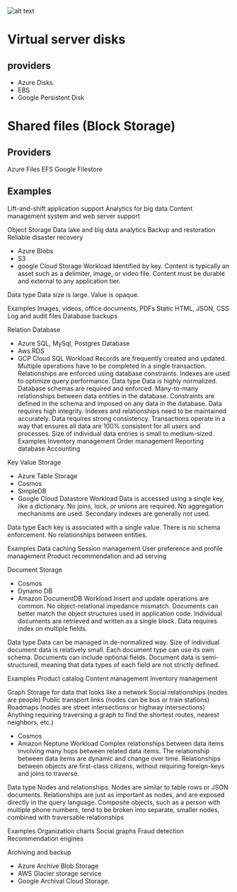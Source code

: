 ![alt text](https://github.com/getmubarak/SA/blob/master/views/Data%20View/Cloud%20Storage.png)

# Virtual server disks 
## providers
- Azure Disks 
- EBS
- Google Persistent Disk 

# Shared files (Block Storage)
## Providers 
Azure Files
EFS
Google Filestore
## Examples
Lift-and-shift application support
Analytics for big data
Content management system and web server support

 Object Storage
 Data lake and big data analytics
 Backup and restoration
 Reliable disaster recovery
* Azure Blobs
* S3
* google Cloud Storage
Workload
	Identified by key.
	Content is typically an asset such as a delimiter, image, or video file.
	Content must be durable and external to any application tier.

Data type
	Data size is large.
	Value is opaque.

Examples
	Images, videos, office documents, PDFs
	Static HTML, JSON, CSS
	Log and audit files
	Database backups

Relation Database
* Azure SQL, MySql, Postgres Database
* Aws RDS
* GCP Cloud SQL
Workload
	Records are frequently created and updated.
	Multiple operations have to be completed in a single transaction.
	Relationships are enforced using database constraints.
	Indexes are used to optimize query performance.
Data type
	Data is highly normalized.
	Database schemas are required and enforced.
	Many-to-many relationships between data entities in the database.
	Constraints are defined in the schema and imposed on any data in the database.
	Data requires high integrity. Indexes and relationships need to be maintained accurately.
	Data requires strong consistency. Transactions operate in a way that ensures all data are 100% consistent for all users and processes.
	Size of individual data entries is small to medium-sized.
Examples
	Inventory management
	Order management
	Reporting database
	Accounting
	
	
Key Value Storage
* Azure Table Storage
* Cosmos 
* SimpleDB
* Google Cloud Datastore
Workload
	Data is accessed using a single key, like a dictionary.
	No joins, lock, or unions are required.
	No aggregation mechanisms are used.
	Secondary indexes are generally not used.

Data type
	Each key is associated with a single value.
	There is no schema enforcement.
	No relationships between entities.

Examples
	Data caching
	Session management
	User preference and profile management
	Product recommendation and ad serving

Document Storage
* Cosmos 
* Dynamo DB
* Amazon DocumentDB
Workload
	Insert and update operations are common.
	No object-relational impedance mismatch. Documents can better match the object structures used in application code.
	Individual documents are retrieved and written as a single block.
	Data requires index on multiple fields.

Data type
	Data can be managed in de-normalized way.
	Size of individual document data is relatively small.
	Each document type can use its own schema.
	Documents can include optional fields.
	Document data is semi-structured, meaning that data types of each field are not strictly defined.

Examples
	Product catalog
	Content management
	Inventory management

Graph Storage
for data that looks like a network
Social relationships (nodes are people)
Public transport links (nodes can be bus or train stations)
Roadmaps (nodes are street intersections or highway intersections)
Anything requiring traversing a graph to find the shortest routes, nearest neighbors, etc.)
* Cosmos 
* Amazon Neptune
Workload
	Complex relationships between data items involving many hops between related data items.
	The relationship between data items are dynamic and change over time.
	Relationships between objects are first-class citizens, without requiring foreign-keys and joins to traverse.

Data type
	Nodes and relationships.
	Nodes are similar to table rows or JSON documents.
	Relationships are just as important as nodes, and are exposed directly in the query language.
	Composite objects, such as a person with multiple phone numbers, tend to be broken into separate, smaller nodes, combined with traversable relationships

Examples
	Organization charts
	Social graphs
	Fraud detection
	Recommendation engines



Archiving and backup
* Azure Archive Blob Storage
* AWS Glacier storage service
* Google Archival Cloud Storage.
